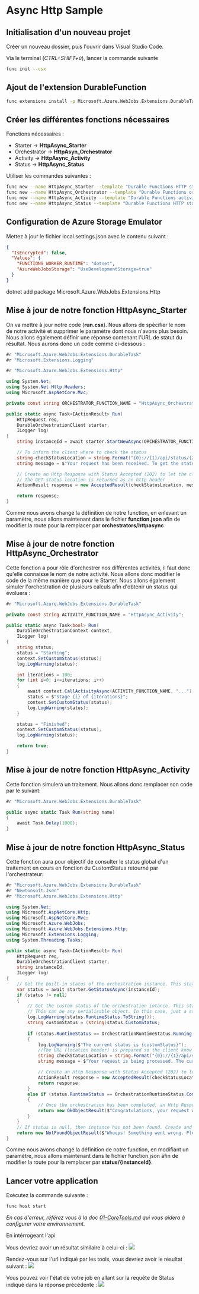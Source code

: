 # Async Http Sample

## Initialisation d'un nouveau projet

Créer un nouveau dossier, puis l'ouvrir dans Visual Studio Code.

Via le terminal (_CTRL+SHIFT+ù_), lancer la commande suivante

```bash
func init --csx
```

## Ajout de l'extension DurableFunction

```bash
func extensions install -p Microsoft.Azure.WebJobs.Extensions.DurableTask -v 1.6.2 --csx
```

## Créer les différentes fonctions nécessaires

Fonctions nécessaires :

- Starter -> **HttpAsync_Starter**
- Orchestrator -> **HttpAsyn_Orchestrator**
- Activity -> **HttpAsync_Activity**
- Status -> **HttpAsync_Status**

Utiliser les commandes suivantes :

```bash
func new --name HttpAsync_Starter --template "Durable Functions HTTP starter" --csx
func new --name HttpAsync_Orchestrator --template "Durable Functions orchestrator" --csx
func new --name HttpAsync_Activity --template "Durable Functions activity" --csx
func new --name HttpAsync_Status --template "Durable Functions HTTP starter" --csx
```

## Configuration de Azure Storage Emulator

Mettez à jour le fichier local.settings.json avec le contenu suivant :

```json
{
  "IsEncrypted": false,
  "Values": {
    "FUNCTIONS_WORKER_RUNTIME": "dotnet",
    "AzureWebJobsStorage": "UseDevelopmentStorage=true"
  }
}
```



dotnet add package Microsoft.Azure.WebJobs.Extensions.Http




## Mise à jour de notre fonction HttpAsync_Starter
On va mettre à jour notre code (**run.csx**).
Nous allons de spécifier le nom de notre activité et supprimer le paramètre dont nous n'avons plus besoin.
Nous allons également définir une réponse contenant l'URL de statut du résultat.
Nous aurons donc un code comme ci-dessous :

```csharp
#r "Microsoft.Azure.WebJobs.Extensions.DurableTask"
#r "Microsoft.Extensions.Logging"

#r "Microsoft.Azure.WebJobs.Extensions.Http"

using System.Net;
using System.Net.Http.Headers;
using Microsoft.AspNetCore.Mvc;

private const string ORCHESTRATOR_FUNCTION_NAME = "HttpAsync_Orchestrator";

public static async Task<IActionResult> Run(
    HttpRequest req,
    DurableOrchestrationClient starter,
    ILogger log)
{
    string instanceId = await starter.StartNewAsync(ORCHESTRATOR_FUNCTION_NAME, null);

    // To inform the client where to check the status
    string checkStatusLocation = string.Format("{0}://{1}/api/status/{2}", req.Scheme, req.Host, instanceId);
    string message = $"Your request has been received. To get the status, go to: {checkStatusLocation}"; 

    // Create an Http Response with Status Accepted (202) to let the client know that the request has been accepted but not yet processed.
    // The GET status location is returned as an http header
    ActionResult response = new AcceptedResult(checkStatusLocation, message);

    return response;
}
```

Comme nous avons changé la définition de notre function, en enlevant un paramètre, nous allons maintenant dans le fichier **function.json** afin de modifier la route pour la remplacer par **orchestrators/httpasync**

## Mise à jour de notre fonction HttpAsync_Orchestrator

Cette fonction a pour rôle d'orchestrer nos différentes activités, il faut donc qu'elle connaisse le nom de notre activité. Nous allons donc modifier le code de la même manière que pour le Starter.
Nous allons également simuler l'orchestration de plusieurs calculs afin d'obtenir un status qui évoluera :

```csharp
#r "Microsoft.Azure.WebJobs.Extensions.DurableTask"

private const string ACTIVITY_FUNCTION_NAME = "HttpAsync_Activity";

public static async Task<bool> Run(
    DurableOrchestrationContext context,
    ILogger log)
{
    string status;
    status = "Starting";
    context.SetCustomStatus(status);
    log.LogWarning(status);

    int iterations = 100;
    for (int i=0; i<=iterations; i++)
    {
        await context.CallActivityAsync(ACTIVITY_FUNCTION_NAME, "...");
        status = $"Stage {i} of {iterations}";
        context.SetCustomStatus(status);
        log.LogWarning(status);
    }

    status = "Finished";
    context.SetCustomStatus(status);
    log.LogWarning(status);

    return true;
}
```

## Mise à jour de notre fonction HttpAsync_Activity

Cette fonction simulera un traitement. Nous allons donc remplacer son code par le suivant:

```csharp
#r "Microsoft.Azure.WebJobs.Extensions.DurableTask"

public async static Task Run(string name)
{
    await Task.Delay(1000);
}
```

## Mise à jour de notre fonction HttpAsync_Status

Cette fonction aura pour objectif de consulter le status global d'un traitement en cours en fonction du CustomStatus retourné par l'orchestrateur:

```csharp
#r "Microsoft.Azure.WebJobs.Extensions.DurableTask"
#r "Newtonsoft.Json"
#r "Microsoft.Azure.WebJobs.Extensions.Http"

using System.Net;
using Microsoft.AspNetCore.Http;
using Microsoft.AspNetCore.Mvc;
using Microsoft.Azure.WebJobs;
using Microsoft.Azure.WebJobs.Extensions.Http;
using Microsoft.Extensions.Logging;
using System.Threading.Tasks;

public static async Task<IActionResult> Run(
    HttpRequest req,
    DurableOrchestrationClient starter,
    string instanceId,
    ILogger log)
{
    // Get the built-in status of the orchestration instance. This status is managed by the Durable Functions Extension. 
    var status = await starter.GetStatusAsync(instanceId);
    if (status != null)
    {
        // Get the custom status of the orchestration intance. This status is set by our code. 
        // This can be any serialisable object. In this case, just a string.
        log.LogWarning(status.RuntimeStatus.ToString());
        string customStatus = (string)status.CustomStatus;
        
        if (status.RuntimeStatus == OrchestrationRuntimeStatus.Running || status.RuntimeStatus == OrchestrationRuntimeStatus.Pending)
        {
            log.LogWarning($"The current status is {customStatus}");
            //The URL (location header) is prepared so the client know where to get the status later. 
            string checkStatusLocation = string.Format("{0}://{1}/api/status/{2}", req.Scheme, req.Host, instanceId);
            string message = $"Your request is being processed. The current status is {customStatus}. Check again later";

            // Create an Http Response with Status Accepted (202) to let the client know that the original request hasn't yet been fully processed. 
            ActionResult response = new AcceptedResult(checkStatusLocation, message);
            return response;
        }
        else if (status.RuntimeStatus == OrchestrationRuntimeStatus.Completed)
        {
            // Once the orchestration has been completed, an Http Response with Status OK (200) is created to inform the client that the original request has been fully processed. 
            return new OkObjectResult($"Congratulations, your request with id '{instanceId}' has been completed!");
        }
    }
    // If status is null, then instance has not been found. Create and return an Http Response with status NotFound (404). 
    return new NotFoundObjectResult($"Whoops! Something went wrong. Please check if your request Id is correct. Request '{instanceId}' not found.");
}
```
Comme nous avons changé la définition de notre function, en modifiant un paramètre, nous allons maintenant dans le fichier function.json afin de modifier la route pour la remplacer par **status/{instanceId}**.

## Lancer votre application

Exécutez la commande suivante : 

```bash
func host start
```

_En cas d'erreur, référez vous à la doc [01-CoreTools.md](../01-CoreTools.md) qui vous aidera à configurer votre environnement._

En intérrogeant l'api 

Vous devriez avoir un résultat similaire à celui-ci : 
![](../assets/HttpAsync-01-Start.png)

Rendez-vous sur l'url indiqué par les tools, vous devriez avoir le résultat suivant :
![](../assets/HttpAsync-02-WebStart.png)

Vous pouvez voir l'état de votre job en allant sur la requête de Status indiqué dans la réponse précédente :
![](../assets/HttpAsync-03-WebStatus.png)
